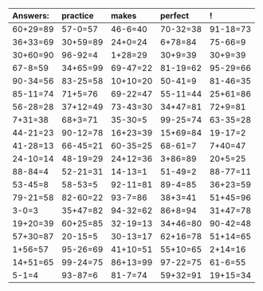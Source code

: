 | Answers: | practice | makes | perfect | ! |
| :--- | :--- | :--- | :--- | :--- |
| 60+29=89 | 57-0=57 | 46-6=40 | 70-32=38 | 91-18=73 | 
| 36+33=69 | 30+59=89 | 24+0=24 | 6+78=84 | 75-66=9 | 
| 30+60=90 | 96-92=4 | 1+28=29 | 30+9=39 | 30+9=39 | 
| 67-8=59 | 34+65=99 | 69-47=22 | 81-19=62 | 95-29=66 | 
| 90-34=56 | 83-25=58 | 10+10=20 | 50-41=9 | 81-46=35 | 
| 85-11=74 | 71+5=76 | 69-22=47 | 55-11=44 | 25+61=86 | 
| 56-28=28 | 37+12=49 | 73-43=30 | 34+47=81 | 72+9=81 | 
| 7+31=38 | 68+3=71 | 35-30=5 | 99-25=74 | 63-35=28 | 
| 44-21=23 | 90-12=78 | 16+23=39 | 15+69=84 | 19-17=2 | 
| 41-28=13 | 66-45=21 | 60-35=25 | 68-61=7 | 7+40=47 | 
| 24-10=14 | 48-19=29 | 24+12=36 | 3+86=89 | 20+5=25 | 
| 88-84=4 | 52-21=31 | 14-13=1 | 51-49=2 | 88-77=11 | 
| 53-45=8 | 58-53=5 | 92-11=81 | 89-4=85 | 36+23=59 | 
| 79-21=58 | 82-60=22 | 93-7=86 | 38+3=41 | 51+45=96 | 
| 3-0=3 | 35+47=82 | 94-32=62 | 86+8=94 | 31+47=78 | 
| 19+20=39 | 60+25=85 | 32-19=13 | 34+46=80 | 90-42=48 | 
| 57+30=87 | 20-15=5 | 30-13=17 | 62+16=78 | 51+14=65 | 
| 1+56=57 | 95-26=69 | 41+10=51 | 55+10=65 | 2+14=16 | 
| 14+51=65 | 99-24=75 | 86+13=99 | 97-22=75 | 61-6=55 | 
| 5-1=4 | 93-87=6 | 81-7=74 | 59+32=91 | 19+15=34 | 
